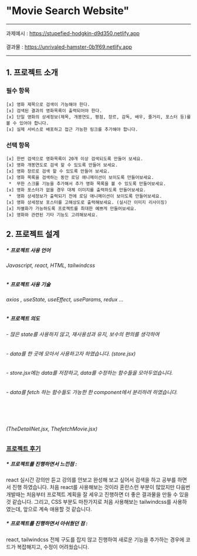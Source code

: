 
# "Movie Search Website"
***
과제예시 : https://stupefied-hodgkin-d9d350.netlify.app </br></br>
결과물 : https://unrivaled-hamster-0b1f69.netlify.app
***
## 1. 프로젝트 소개
### 필수 항목
    [x] 영화 제목으로 검색이 가능해야 한다.
    [x] 검색된 결과의 영화목록이 출력되어야 한다.
    [x] 단일 영화의 상세정보(제목, 개봉연도, 평점, 장르, 감독, 배우, 줄거리, 포스터 등)를 볼 수 있어야 합니다.
    [x] 실제 서비스로 배포하고 접근 가능한 링크를 추가해야 합니다.

### 선택 항목
    [x] 한번 검색으로 영화목록이 20개 이상 검색되도록 만들어 보세요.
    [x] 영화 개봉연도로 검색 할 수 있도록 만들어 보세요.
    [x] 영화 장르로 검색 할 수 있도록 만들어 보세요.
    [x] 영화 목록을 검색하는 동안 로딩 애니메이션이 보이도록 만들어보세요.
     *  무한 스크롤 기능을 추가해서 추가 영화 목록을 볼 수 있도록 만들어보세요.
    [x] 영화 포스터가 없을 경우 대체 이미지를 출력하도록 만들어보세요.
     *  영화 상세정보가 출력되기 전에 로딩 애니메이션이 보이도록 만들어보세요.
    [x] 영화 상세정보 포스터를 고해상도로 출력해보세요. (실시간 이미지 리사이징)
    [x] 차별화가 가능하도록 프로젝트를 최대한 예쁘게 만들어보세요.
    [x] 영화와 관련된 기타 기능도 고려해보세요.

## 2. 프로젝트 설계

#####    * 프로젝트 사용 언어

######            Javascript, react, HTML, tailwindcss

#####    * 프로젝트 사용 기술
        
######            axios , useState, useEffect, useParams,  redux ...

#####    * 프로젝트 의도

######      - 많은 state를 사용하지 않고, 재사용성과 유지, 보수의 편의를 생각하여 
######      - data를 한 곳에 모아서 사용하고자 하였습니다. (store.jsx)
######      - store.jsx에는 data를 저장하고, data를 수정하는 함수들을 모아두었습니다.
######      - data를 fetch 하는 함수들도 가능한 한 component에서 분리하려 하였습니다.
######      <br>
######      (TheDetailNet.jsx, ThefetchMovie.jsx) 
######      

###  <u>프로젝트 후기</u>
#####  * 프로젝트를 진행하면서 느낀점 : 
react 실시간 강의만 듣고 강의를 안보고 완성해 보고 싶어서 
검색을 하고 공부를 하면서 진행 하였습니다. 처음 react를 사용해보는 것이라 혼란스런 부분이 많았지만
다음번 개발때는 처음부터 프로젝트 계획을 잘 세우고 진행하면 더 좋은 결과물을 만들 수 있을 것 같습니다.
그리고, CSS 부분도 마찬가지로 처음 사용해보는 tailwindcss를 사용하였는데, 앞으로 계속 애용할 것 같습니다.

##### * 프로젝트를 진행하면서 아쉬웠던 점 :
react, tailwindcss 전체 구도를 잡지 않고 진행하여 새로운 기능을 추가하는
경우에 코드가 복잡해지고, 수정이 어려웠습니다. 






